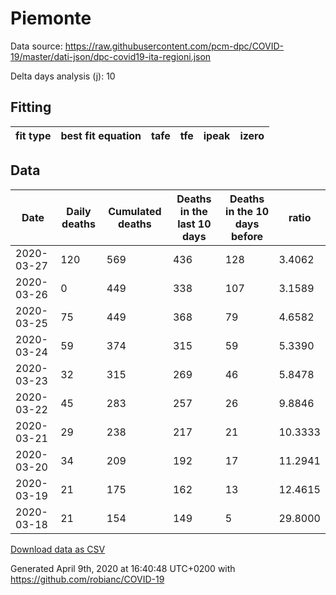 # Piemonte

Data source: https://raw.githubusercontent.com/pcm-dpc/COVID-19/master/dati-json/dpc-covid19-ita-regioni.json

Delta days analysis (j): 10

## Fitting 
|fit type|best fit equation|tafe|tfe|ipeak|izero|
|-------|-----|--------|------|---|---|

## Data
|Date|Daily deaths|Cumulated deaths|Deaths in the last 10 days|Deaths in the 10 days before|ratio|
|----|----------|-----------|-------|--------------------|-----|
|2020-03-27|120|569|436|128|3.4062|
|2020-03-26|0|449|338|107|3.1589|
|2020-03-25|75|449|368|79|4.6582|
|2020-03-24|59|374|315|59|5.3390|
|2020-03-23|32|315|269|46|5.8478|
|2020-03-22|45|283|257|26|9.8846|
|2020-03-21|29|238|217|21|10.3333|
|2020-03-20|34|209|192|17|11.2941|
|2020-03-19|21|175|162|13|12.4615|
|2020-03-18|21|154|149|5|29.8000|

[Download data as CSV](COVID-19_piemonte_j10_2020-03-27.csv)

Generated April 9th, 2020 at 16:40:48 UTC+0200 with https://github.com/robianc/COVID-19
